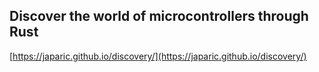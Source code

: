 ## Discover the world of microcontrollers through Rust
  
  [https://japaric.github.io/discovery/](https://japaric.github.io/discovery/)